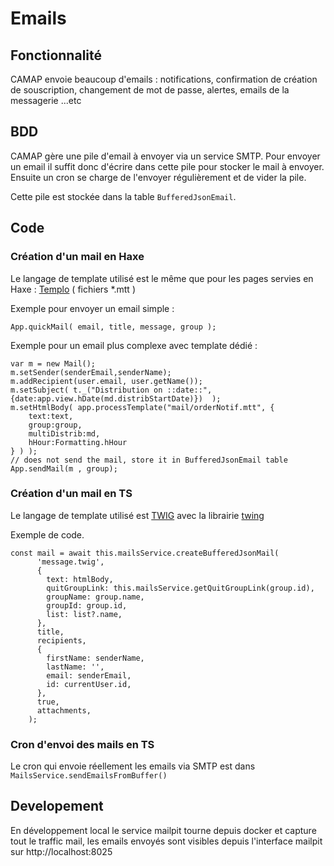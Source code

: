 # Emails

## Fonctionnalité

CAMAP envoie beaucoup d'emails : notifications, confirmation de création de souscription, changement de mot de passe, alertes, emails de la messagerie ...etc

## BDD

CAMAP gère une pile d'email à envoyer via un service SMTP.
Pour envoyer un email il suffit donc d'écrire dans cette pile pour stocker le mail à envoyer. Ensuite un cron se charge de l'envoyer régulièrement et de vider la pile.

Cette pile est stockée dans la table `BufferedJsonEmail`.

## Code

### Création d'un mail en Haxe

Le langage de template utilisé est le même que pour les pages servies en Haxe : [Templo](https://github.com/ncannasse/templo) ( fichiers \*.mtt )

Exemple pour envoyer un email simple :

```
App.quickMail( email, title, message, group );
```

Exemple pour un email plus complexe avec template dédié :

```
var m = new Mail();
m.setSender(senderEmail,senderName);
m.addRecipient(user.email, user.getName());
m.setSubject( t._("Distribution on ::date::",{date:app.view.hDate(md.distribStartDate)})  );
m.setHtmlBody( app.processTemplate("mail/orderNotif.mtt", {
	text:text,
	group:group,
	multiDistrib:md,
	hHour:Formatting.hHour
} ) );
// does not send the mail, store it in BufferedJsonEmail table
App.sendMail(m , group);
```

### Création d'un mail en TS

Le langage de template utilisé est [TWIG](https://twig.symfony.com/) avec la librairie [twing](https://www.npmjs.com/package/twing)

Exemple de code.

```
const mail = await this.mailsService.createBufferedJsonMail(
      'message.twig',
      {
        text: htmlBody,
        quitGroupLink: this.mailsService.getQuitGroupLink(group.id),
        groupName: group.name,
        groupId: group.id,
        list: list?.name,
      },
      title,
      recipients,
      {
        firstName: senderName,
        lastName: '',
        email: senderEmail,
        id: currentUser.id,
      },
      true,
      attachments,
    );
```

### Cron d'envoi des mails en TS

Le cron qui envoie réellement les emails via SMTP est dans `MailsService.sendEmailsFromBuffer()`

## Developement

En développement local le service mailpit tourne depuis docker et capture tout le traffic mail,
les emails envoyés sont visibles depuis l'interface mailpit sur http://localhost:8025